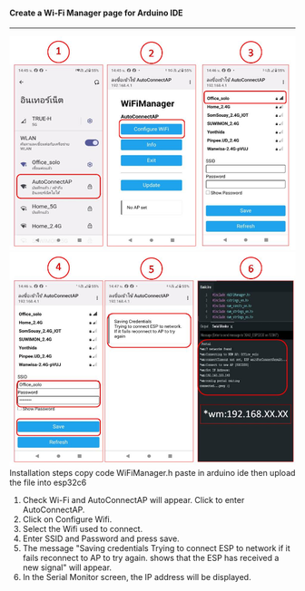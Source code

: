 #### Create a Wi-Fi Manager page for Arduino IDE
---
![image alt](https://github.com/Niwun-githup/Wi-Fi-Manager/blob/30f17431f8b010576d578b6b9f6120ba4375ae9f/PIC1.JPG)
![image alt](https://github.com/Niwun-githup/Wi-Fi-Manager/blob/ad471059a458d5205c20d0ef719a4449fa4d07c6/PIC2.JPG)
Installation steps
copy code WiFiManager.h paste in arduino ide then upload the file into esp32c6
1. Check Wi-Fi and AutoConnectAP will appear. Click to enter AutoConnectAP.
2. Click on Configure Wifi.
3. Select the Wifi used to connect.
4. Enter SSID and Password and press save.
5. The message "Saving credentials Trying to connect ESP to network if it fails reconnect to AP to try again. shows that the ESP has received a new signal" will appear.
6. In the Serial Monitor screen, the IP address will be displayed.
